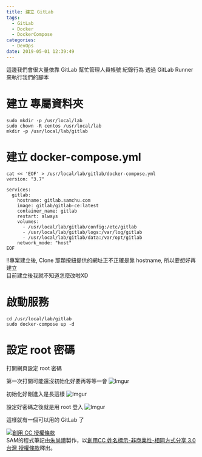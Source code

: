 ```yaml
---
title: 建立 GitLab
tags:
  - GitLab
  - Docker
  - DockerCompose
categories:
  - DevOps
date: 2019-05-01 12:39:49
---
```



這邊我們會很大量依靠 GitLab 幫忙管理人員帳號 紀錄行為
透過 GitLab Runner 來執行我們的腳本

<!--more-->

# 建立 專屬資料夾
```
sudo mkdir -p /usr/local/lab
sudo chown -R centos /usr/local/lab
mkdir -p /usr/local/lab/gitlab
```

# 建立 docker-compose.yml
```
cat << 'EOF' > /usr/local/lab/gitlab/docker-compose.yml
version: "3.7"

services:
  gitlab:
    hostname: gitlab.samchu.com
    image: gitlab/gitlab-ce:latest
    container_name: gitlab
    restart: always
    volumes:
      - /usr/local/lab/gitlab/config:/etc/gitlab
      - /usr/local/lab/gitlab/logs:/var/log/gitlab
      - /usr/local/lab/gitlab/data:/var/opt/gitlab
    network_mode: "host"
EOF
```

‼️專案建立後, Clone 那顆按鈕提供的網址正不正確是靠 hostname, 所以要想好再建立  
目前建立後我就不知道怎麼改啦XD

# 啟動服務
```
cd /usr/local/lab/gitlab
sudo docker-compose up -d
```

# 設定 root 密碼
打開網頁設定 root 密碼

第一次打開可能還沒初始化好要再等等一會
![Imgur](https://i.imgur.com/GwFfRnm.png)

初始化好剛進入是長這樣
![Imgur](https://i.imgur.com/qCtfzQD.png)

設定好密碼之後就是用 root 登入
![Imgur](https://i.imgur.com/jhIwJt4.png)

這樣就有一個可以用的 GitLab 了

<a rel="license" href="http://creativecommons.org/licenses/by-nc-sa/3.0/tw/"><img alt="創用 CC 授權條款" style="border-width:0" src="https://i.creativecommons.org/l/by-nc-sa/3.0/tw/88x31.png" /></a><br /><span xmlns:dct="http://purl.org/dc/terms/" property="dct:title">SAM的程式筆記</span>由<a xmlns:cc="http://creativecommons.org/ns#" href="https://blog.samchu.dev/" property="cc:attributionName" rel="cc:attributionURL">朱尚禮</a>製作，以<a rel="license" href="http://creativecommons.org/licenses/by-nc-sa/3.0/tw/">創用CC 姓名標示-非商業性-相同方式分享 3.0 台灣 授權條款</a>釋出。